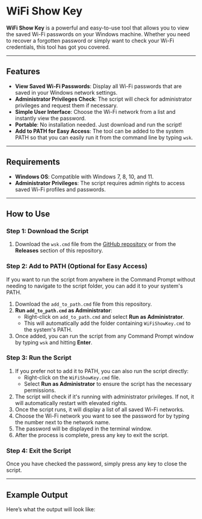 # WiFi Show Key

**WiFi Show Key** is a powerful and easy-to-use tool that allows you to view the saved Wi-Fi passwords on your Windows machine. Whether you need to recover a forgotten password or simply want to check your Wi-Fi credentials, this tool has got you covered.

---

## Features

- **View Saved Wi-Fi Passwords**: Display all Wi-Fi passwords that are saved in your Windows network settings.
- **Administrator Privileges Check**: The script will check for administrator privileges and request them if necessary.
- **Simple User Interface**: Choose the Wi-Fi network from a list and instantly view the password.
- **Portable**: No installation needed. Just download and run the script!
- **Add to PATH for Easy Access**: The tool can be added to the system PATH so that you can easily run it from the command line by typing `wsk`.

---

## Requirements

- **Windows OS**: Compatible with Windows 7, 8, 10, and 11.
- **Administrator Privileges**: The script requires admin rights to access saved Wi-Fi profiles and passwords.

---

## How to Use

### Step 1: Download the Script

1. Download the `wsk.cmd` file from the [GitHub repository](https://github.com/ariphx/wifishowkey) or from the **Releases** section of this repository.

### Step 2: Add to PATH (Optional for Easy Access)

If you want to run the script from anywhere in the Command Prompt without needing to navigate to the script folder, you can add it to your system's PATH.

1. Download the `add_to_path.cmd` file from this repository.
2. **Run `add_to_path.cmd` as Administrator**:
   - Right-click on `add_to_path.cmd` and select **Run as Administrator**.
   - This will automatically add the folder containing `WiFiShowKey.cmd` to the system's PATH.
3. Once added, you can run the script from any Command Prompt window by typing `wsk` and hitting **Enter**.

### Step 3: Run the Script

1. If you prefer not to add it to PATH, you can also run the script directly:
   - Right-click on the `WiFiShowKey.cmd` file.
   - Select **Run as Administrator** to ensure the script has the necessary permissions.
2. The script will check if it's running with administrator privileges. If not, it will automatically restart with elevated rights.
3. Once the script runs, it will display a list of all saved Wi-Fi networks.
4. Choose the Wi-Fi network you want to see the password for by typing the number next to the network name.
5. The password will be displayed in the terminal window.
6. After the process is complete, press any key to exit the script.

### Step 4: Exit the Script

Once you have checked the password, simply press any key to close the script.

---

## Example Output

Here’s what the output will look like:

